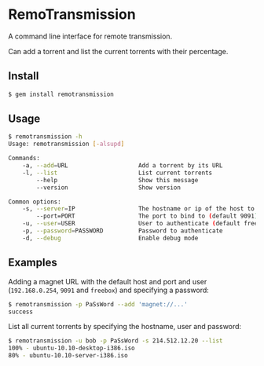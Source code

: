 RemoTransmission
================

A command line interface for remote transmission.

Can add a torrent and list the current torrents with their percentage.

Install
-------

```sh
$ gem install remotransmission
```

Usage
-----

```sh
$ remotransmission -h
Usage: remotransmission [-alsupd]

Commands:
    -a, --add=URL                    Add a torrent by its URL
    -l, --list                       List current torrents
        --help                       Show this message
        --version                    Show version

Common options:
    -s, --server=IP                  The hostname or ip of the host to bind to (default 192.168.0.254)
        --port=PORT                  The port to bind to (default 9091)
    -u, --user=USER                  User to authenticate (default freebox)
    -p, --password=PASSWORD          Password to authenticate
    -d, --debug                      Enable debug mode
```

Examples
--------

Adding a magnet URL with the default host and port and user (`192.168.0.254`,
`9091` and `freebox`) and specifying a password:

```sh
$ remotransmission -p PaSsWord --add 'magnet://...'
success
```

List all current torrents by specifying the hostname, user and password:

```sh
$ remotransmission -u bob -p PaSsWord -s 214.512.12.20 --list
100% - ubuntu-10.10-desktop-i386.iso
80% - ubuntu-10.10-server-i386.iso
```
